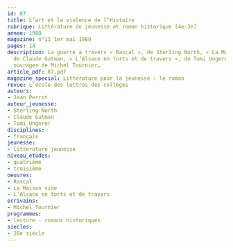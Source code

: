 ```yaml
---
id: 87
title: L’art et la violence de l’Histoire
rubrique: Littérature de jeunesse et roman historique [4e-3e]
annee: 1988
magazine: n°11 1er mai 1989
pages: 14
description: La guerre à travers « Rascal », de Sterling North, « La Maison vide »,
  de Claude Gutman, « L’Alsace en torts et de travers », de Tomi Ungerer, et certains
  ouvrages de Michel Tournier…
article_pdf: 87.pdf
magazine_special: Littérature pour la jeunesse : le roman
revue: L’école des lettres des collèges
auteurs:
- Jean Perrot
auteur_jeunesse:
- Sterling North
- Claude Gutman
- Tomi Ungerer
disciplines:
- français
jeunesse:
- littérature jeunesse
niveau_etudes:
- quatrième
- troisième
oeuvres:
- Rascal
- La Maison vide
- L’Alsace en torts et de travers
ecrivains:
- Michel Tournier
programmes:
- lecture - romans historiques
siecles:
- 20e siècle
---
```


